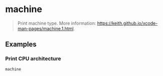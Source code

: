 # machine

> Print machine type. More information: <https://keith.github.io/xcode-man-pages/machine.1.html>.

## Examples

### Print CPU architecture

```bash
machine
```
